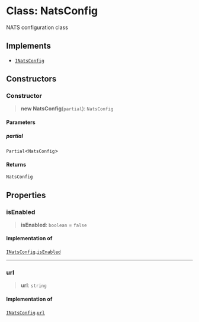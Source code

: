 # Class: NatsConfig

NATS configuration class

## Implements

- [`INatsConfig`](/libraries/common-infrastructure/Interface.INatsConfig.md)

## Constructors

<a id="constructor"></a>

### Constructor

> **new NatsConfig**(`partial`): `NatsConfig`

#### Parameters

##### partial

`Partial`\<`NatsConfig`\>

#### Returns

`NatsConfig`

## Properties

<a id="isenabled"></a>

### isEnabled

> **isEnabled**: `boolean` = `false`

#### Implementation of

[`INatsConfig`](/libraries/common-infrastructure/Interface.INatsConfig.md).[`isEnabled`](/libraries/common-infrastructure/Interface.INatsConfig.md#isenabled)

---

<a id="url"></a>

### url

> **url**: `string`

#### Implementation of

[`INatsConfig`](/libraries/common-infrastructure/Interface.INatsConfig.md).[`url`](/libraries/common-infrastructure/Interface.INatsConfig.md#url)
